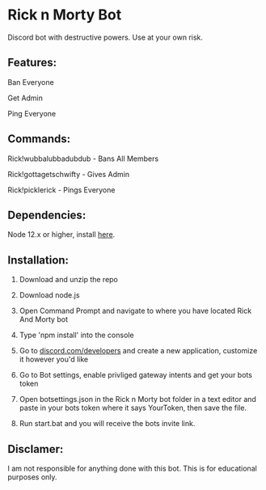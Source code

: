 # Rick n Morty Bot
Discord bot with destructive powers. Use at your own risk.

## Features:
Ban Everyone

Get Admin

Ping Everyone

## Commands:
Rick!wubbalubbadubdub - Bans All Members

Rick!gottagetschwifty - Gives Admin 

Rick!picklerick - Pings Everyone


## Dependencies:
Node 12.x or higher, install [here](https://nodejs.org/en/download/).

## Installation:

1. Download and unzip the repo
 
2. Download node.js

3. Open Command Prompt and navigate to where you have located Rick And Morty bot

4. Type 'npm install' into the console

5. Go to [discord.com/developers](https://discordapp.com/developers/applications/) and create a new application, customize it however you'd like

6. Go to Bot settings, enable privliged gateway intents and get your bots token

7. Open botsettings.json in the Rick n Morty bot folder in a text editor and paste in your bots token where it says YourToken, then save the file.

8. Run start.bat and you will receive the bots invite link.

## Disclamer:
I am not responsible for anything done with this bot. This is for educational purposes only.


